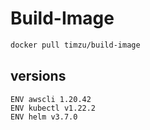 # Build-Image

```bash
docker pull timzu/build-image
```

## versions

```
ENV awscli 1.20.42
ENV kubectl v1.22.2
ENV helm v3.7.0
```
